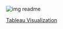 ![img readme](https://github.com/user-attachments/assets/3aa19ce8-d3a5-469b-8e12-d4269a350898)

[Tableau Visualization](https://public.tableau.com/app/profile/charles.odhiambo/viz/Groupwork5tableau/Dashboard2#1)
